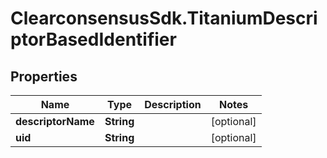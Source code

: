 # ClearconsensusSdk.TitaniumDescriptorBasedIdentifier

## Properties

Name | Type | Description | Notes
------------ | ------------- | ------------- | -------------
**descriptorName** | **String** |  | [optional] 
**uid** | **String** |  | [optional] 


